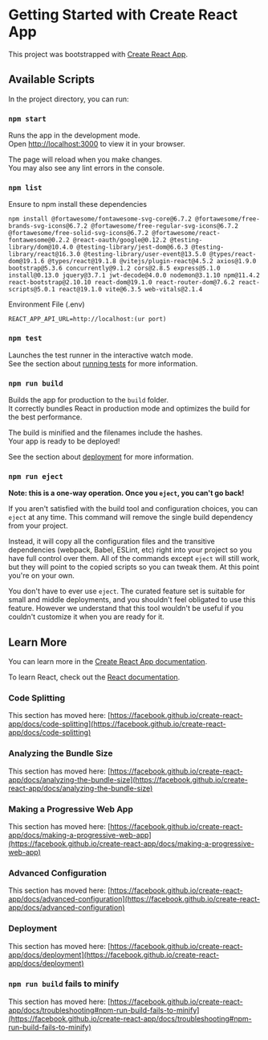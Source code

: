 # Getting Started with Create React App

This project was bootstrapped with [Create React App](https://github.com/facebook/create-react-app).

## Available Scripts

In the project directory, you can run:

### `npm start`

Runs the app in the development mode.\
Open [http://localhost:3000](http://localhost:3000) to view it in your browser.

The page will reload when you make changes.\
You may also see any lint errors in the console.

### `npm list`
Ensure to npm install these dependencies
```
npm install @fortawesome/fontawesome-svg-core@6.7.2 @fortawesome/free-brands-svg-icons@6.7.2 @fortawesome/free-regular-svg-icons@6.7.2 @fortawesome/free-solid-svg-icons@6.7.2 @fortawesome/react-fontawesome@0.2.2 @react-oauth/google@0.12.2 @testing-library/dom@10.4.0 @testing-library/jest-dom@6.6.3 @testing-library/react@16.3.0 @testing-library/user-event@13.5.0 @types/react-dom@19.1.6 @types/react@19.1.8 @vitejs/plugin-react@4.5.2 axios@1.9.0 bootstrap@5.3.6 concurrently@9.1.2 cors@2.8.5 express@5.1.0 install@0.13.0 jquery@3.7.1 jwt-decode@4.0.0 nodemon@3.1.10 npm@11.4.2 react-bootstrap@2.10.10 react-dom@19.1.0 react-router-dom@7.6.2 react-scripts@5.0.1 react@19.1.0 vite@6.3.5 web-vitals@2.1.4
```
Environment File (.env)
```
REACT_APP_API_URL=http://localhost:(ur port)
```

### `npm test`

Launches the test runner in the interactive watch mode.\
See the section about [running tests](https://facebook.github.io/create-react-app/docs/running-tests) for more information.

### `npm run build`

Builds the app for production to the `build` folder.\
It correctly bundles React in production mode and optimizes the build for the best performance.

The build is minified and the filenames include the hashes.\
Your app is ready to be deployed!

See the section about [deployment](https://facebook.github.io/create-react-app/docs/deployment) for more information.

### `npm run eject`

**Note: this is a one-way operation. Once you `eject`, you can't go back!**

If you aren't satisfied with the build tool and configuration choices, you can `eject` at any time. This command will remove the single build dependency from your project.

Instead, it will copy all the configuration files and the transitive dependencies (webpack, Babel, ESLint, etc) right into your project so you have full control over them. All of the commands except `eject` will still work, but they will point to the copied scripts so you can tweak them. At this point you're on your own.

You don't have to ever use `eject`. The curated feature set is suitable for small and middle deployments, and you shouldn't feel obligated to use this feature. However we understand that this tool wouldn't be useful if you couldn't customize it when you are ready for it.

## Learn More

You can learn more in the [Create React App documentation](https://facebook.github.io/create-react-app/docs/getting-started).

To learn React, check out the [React documentation](https://reactjs.org/).

### Code Splitting

This section has moved here: [https://facebook.github.io/create-react-app/docs/code-splitting](https://facebook.github.io/create-react-app/docs/code-splitting)

### Analyzing the Bundle Size

This section has moved here: [https://facebook.github.io/create-react-app/docs/analyzing-the-bundle-size](https://facebook.github.io/create-react-app/docs/analyzing-the-bundle-size)

### Making a Progressive Web App

This section has moved here: [https://facebook.github.io/create-react-app/docs/making-a-progressive-web-app](https://facebook.github.io/create-react-app/docs/making-a-progressive-web-app)

### Advanced Configuration

This section has moved here: [https://facebook.github.io/create-react-app/docs/advanced-configuration](https://facebook.github.io/create-react-app/docs/advanced-configuration)

### Deployment

This section has moved here: [https://facebook.github.io/create-react-app/docs/deployment](https://facebook.github.io/create-react-app/docs/deployment)

### `npm run build` fails to minify

This section has moved here: [https://facebook.github.io/create-react-app/docs/troubleshooting#npm-run-build-fails-to-minify](https://facebook.github.io/create-react-app/docs/troubleshooting#npm-run-build-fails-to-minify)
